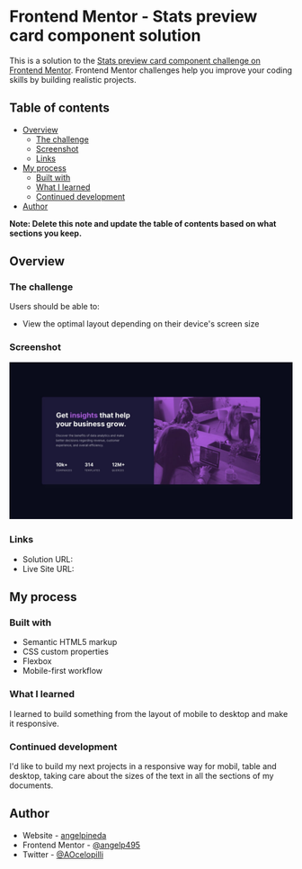 # Frontend Mentor - Stats preview card component solution

This is a solution to the [Stats preview card component challenge on Frontend Mentor](https://www.frontendmentor.io/challenges/stats-preview-card-component-8JqbgoU62). Frontend Mentor challenges help you improve your coding skills by building realistic projects. 

## Table of contents

- [Overview](#overview)
  - [The challenge](#the-challenge)
  - [Screenshot](#screenshot)
  - [Links](#links)
- [My process](#my-process)
  - [Built with](#built-with)
  - [What I learned](#what-i-learned)
  - [Continued development](#continued-development)
- [Author](#author)


**Note: Delete this note and update the table of contents based on what sections you keep.**

## Overview

### The challenge

Users should be able to:

- View the optimal layout depending on their device's screen size

### Screenshot

![Result](images/desktop-design.jpg)


### Links

- Solution URL: [](https://your-solution-url.com)
- Live Site URL: [](https://aocelopilli.github.io/FrontendMentor-StatsPreviewCard/)

## My process

### Built with

- Semantic HTML5 markup
- CSS custom properties
- Flexbox
- Mobile-first workflow


### What I learned

I learned to build something from the layout of mobile to desktop and make it responsive.

### Continued development

I'd like to build my next projects in a responsive way for mobil, table and desktop, taking care about the sizes of the text in all the sections of my documents.


## Author

+ Website - [angelpineda](https://www.angelpineda.com.mx)
+ Frontend Mentor - [@angelp495](https://www.frontendmentor.io/profile/angelp495)
+ Twitter - [@AOcelopilli](https://twitter.com/AOcelopilli)
